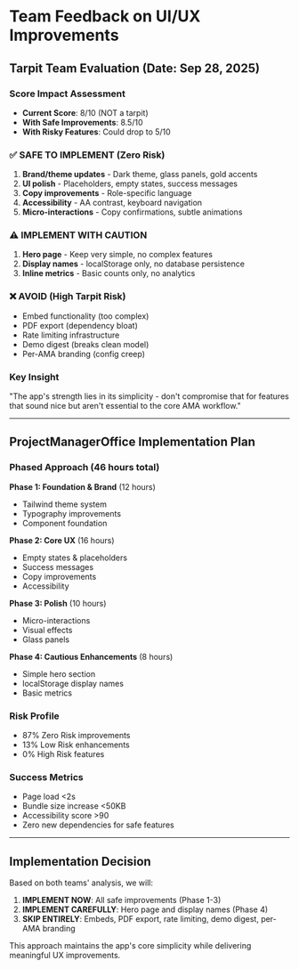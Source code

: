 # Team Feedback on UI/UX Improvements

## Tarpit Team Evaluation (Date: Sep 28, 2025)

### Score Impact Assessment
- **Current Score**: 8/10 (NOT a tarpit)
- **With Safe Improvements**: 8.5/10
- **With Risky Features**: Could drop to 5/10

### ✅ SAFE TO IMPLEMENT (Zero Risk)
1. **Brand/theme updates** - Dark theme, glass panels, gold accents
2. **UI polish** - Placeholders, empty states, success messages
3. **Copy improvements** - Role-specific language
4. **Accessibility** - AA contrast, keyboard navigation
5. **Micro-interactions** - Copy confirmations, subtle animations

### ⚠️ IMPLEMENT WITH CAUTION
1. **Hero page** - Keep very simple, no complex features
2. **Display names** - localStorage only, no database persistence
3. **Inline metrics** - Basic counts only, no analytics

### ❌ AVOID (High Tarpit Risk)
- Embed functionality (too complex)
- PDF export (dependency bloat)
- Rate limiting infrastructure
- Demo digest (breaks clean model)
- Per-AMA branding (config creep)

### Key Insight
"The app's strength lies in its simplicity - don't compromise that for features that sound nice but aren't essential to the core AMA workflow."

---

## ProjectManagerOffice Implementation Plan

### Phased Approach (46 hours total)

**Phase 1: Foundation & Brand** (12 hours)
- Tailwind theme system
- Typography improvements
- Component foundation

**Phase 2: Core UX** (16 hours)
- Empty states & placeholders
- Success messages
- Copy improvements
- Accessibility

**Phase 3: Polish** (10 hours)
- Micro-interactions
- Visual effects
- Glass panels

**Phase 4: Cautious Enhancements** (8 hours)
- Simple hero section
- localStorage display names
- Basic metrics

### Risk Profile
- 87% Zero Risk improvements
- 13% Low Risk enhancements
- 0% High Risk features

### Success Metrics
- Page load <2s
- Bundle size increase <50KB
- Accessibility score >90
- Zero new dependencies for safe features

---

## Implementation Decision

Based on both teams' analysis, we will:

1. **IMPLEMENT NOW**: All safe improvements (Phase 1-3)
2. **IMPLEMENT CAREFULLY**: Hero page and display names (Phase 4)
3. **SKIP ENTIRELY**: Embeds, PDF export, rate limiting, demo digest, per-AMA branding

This approach maintains the app's core simplicity while delivering meaningful UX improvements.